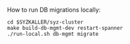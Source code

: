 How to run DB migrations locally:

```
cd $SYZKALLER/syz-cluster
make build-db-mgmt-dev restart-spanner
./run-local.sh db-mgmt migrate
```
